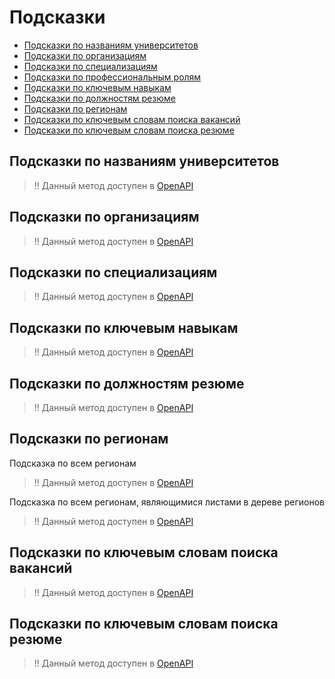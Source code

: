# Подсказки

* [Подсказки по названиям университетов](#educational_institutions)
* [Подсказки по организациям](#companies)
* [Подсказки по специализациям](#specializations)
* [Подсказки по профессиональным ролям](https://api.zarplata.ru/openapi/redoc#tag/Podskazki/paths/~1suggests~1professional_roles/get)
* [Подсказки по ключевым навыкам](#key-skills)
* [Подсказки по должностям резюме](#resume-positions)
* [Подсказки по регионам](#areas)
* [Подсказки по ключевым словам поиска вакансий](#vacancy-search-keyword)
* [Подсказки по ключевым словам поиска резюме](#resume-search-keyword)

<a name="educational_institutions"></a>
## Подсказки по названиям университетов
> !! Данный метод доступен в [OpenAPI](https://api.zarplata.ru/openapi/redoc#tag/Podskazki/paths/~1suggests~1educational_institutions/get)

<a name="companies"></a>
## Подсказки по организациям
> !! Данный метод доступен в [OpenAPI](https://api.zarplata.ru/openapi/redoc#tag/Podskazki/paths/~1suggests~1companies/get)

<a name="specializations"></a>
## Подсказки по специализациям
> !! Данный метод доступен в [OpenAPI](https://api.zarplata.ru/openapi/redoc#tag/Podskazki/paths/~1suggests~1fields_of_study/get)

<a name="key-skills"></a>
## Подсказки по ключевым навыкам
> !! Данный метод доступен в [OpenAPI](https://api.zarplata.ru/openapi/redoc#tag/Podskazki/paths/~1suggests~1skill_set/get)

<a name="resume-positions"></a>
## Подсказки по должностям резюме

> !! Данный метод доступен в [OpenAPI](https://api.zarplata.ru/openapi/redoc#tag/Podskazki/paths/~1suggests~1positions/get)

<a name="areas"></a>
## Подсказки по регионам

Подсказка по всем регионам
> !! Данный метод доступен в [OpenAPI](https://api.zarplata.ru/openapi/redoc#tag/Podskazki/paths/~1suggests~1areas/get)

Подсказка по всем регионам, являющимися листами в дереве регионов
> !! Данный метод доступен в [OpenAPI](https://api.zarplata.ru/openapi/redoc#tag/Podskazki/paths/~1suggests~1area_leaves/get)

<a name="vacancy-search-keyword"></a>
## Подсказки по ключевым словам поиска вакансий
> !! Данный метод доступен в [OpenAPI](https://api.zarplata.ru/openapi/redoc#tag/Podskazki/paths/~1suggests~1vacancy_search_keyword/get)

<a name="resume-search-keyword"></a>
## Подсказки по ключевым словам поиска резюме
> !! Данный метод доступен в [OpenAPI](https://api.zarplata.ru/openapi/redoc#tag/Podskazki/paths/~1suggests~1resume_search_keyword/get)
